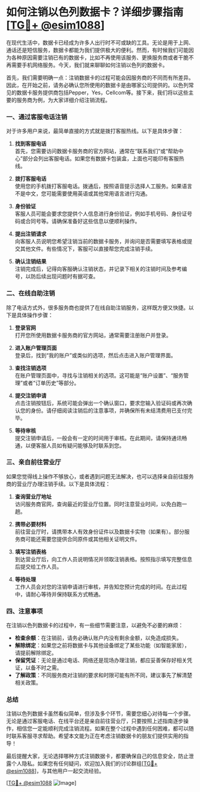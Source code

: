 # 如何注销以色列数据卡？详细步骤指南[[TG💪+ @esim1088](https://t.me/s/esim1088)]

在现代生活中，数据卡已经成为许多人出行时不可或缺的工具。无论是用于上网、通话还是短信服务，数据卡都能为我们提供极大的便利。然而，有时候我们可能因为各种原因需要注销已有的数据卡，比如不再使用该服务、更换服务商或者干脆不再需要手机网络服务。今天，我们就来聊聊如何注销以色列的数据卡。

首先，我们需要明确一点：注销数据卡的过程可能会因服务商的不同而有所差异。因此，在开始之前，请务必确认您所使用的数据卡是由哪家公司提供的。以色列常见的数据卡服务提供商包括Pepper，Yes，Cellcom等。接下来，我们将以这些主要的服务商为例，为大家详细介绍注销流程。

### 一、通过客服电话注销

对于许多用户来说，最简单直接的方式就是拨打客服热线。以下是具体步骤：

1. **找到客服电话**  
   首先，您需要访问数据卡服务商的官方网站，通常在“联系我们”或“帮助中心”部分会列出客服电话。如果您有数据卡包装盒，上面也可能印有客服热线。

2. **拨打客服电话**  
   使用您的手机拨打客服电话。拨通后，按照语音提示选择人工服务。如果语言不是中文，您可能需要使用英语或其他常用语言进行沟通。

3. **身份验证**  
   客服人员可能会要求您提供个人信息进行身份验证，例如手机号码、身份证号码或合同号等。请确保准备好这些信息以便顺利操作。

4. **提出注销请求**  
   向客服人员说明您希望注销当前的数据卡服务，并询问是否需要填写表格或提交其他文件。有些情况下，客服可以直接帮您完成注销手续。

5. **确认注销结果**  
   注销完成后，记得向客服确认注销状态，并记录下相关的注销时间及参考编号，以防后续出现问题时有据可查。

### 二、在线自助注销

除了电话方式外，很多服务商也提供了在线自助注销服务，这样既方便又快捷。以下是具体操作步骤：

1. **登录官网**  
   打开您所使用数据卡服务商的官方网站，通常需要注册账户并登录。

2. **进入账户管理页面**  
   登录后，找到“我的账户”或类似的选项，然后点击进入账户管理界面。

3. **查找注销选项**  
   在账户管理页面中，寻找与注销相关的选项。这可能是“账户设置”、“服务管理”或者“订单历史”等部分。

4. **提交注销申请**  
   点击注销按钮后，系统可能会弹出一个确认窗口，要求您输入验证码或再次确认您的身份。请仔细阅读注销后的注意事项，并确保所有未结清费用已支付完毕。

5. **等待审核**  
   提交注销申请后，一般会有一定的时间用于审核。在此期间，请保持通讯畅通，以便客服人员如有疑问能够及时联系到您。

### 三、亲自前往营业厅

如果您觉得线上操作不够放心，或者遇到问题无法解决，也可以选择亲自前往服务商的营业厅办理注销手续。以下是具体流程：

1. **查询营业厅地址**  
   访问服务商官网，查询最近的营业厅位置。同时注意营业时间，以免白跑一趟。

2. **携带必要材料**  
   前往营业厅时，请携带本人有效身份证件以及数据卡实物（如果有）。部分服务商可能还需要您提供合同原件或其他相关证明文件。

3. **填写注销表格**  
   到达营业厅后，向工作人员说明情况并领取注销表格。按照指示填写完整信息后提交给工作人员。

4. **等待处理**  
   工作人员会对您的注销申请进行审核，并告知您预计完成的时间。在此过程中，请耐心等待并保持联系方式畅通。

### 四、注意事项

在注销以色列数据卡的过程中，有一些细节需要注意，以避免不必要的麻烦：

- **检查余额**：在注销前，请务必确认账户内没有剩余金额，以免造成损失。
- **解除绑定**：如果您之前将数据卡与其他设备绑定了某些功能（如智能家居），请提前解除绑定。
- **保留凭证**：无论是通过电话、网络还是现场办理注销，都应妥善保存好相关凭证，以备不时之需。
- **了解政策**：不同服务商对注销的要求和时限可能有所不同，建议事先了解清楚相关政策。

### 总结

注销以色列数据卡虽然看似简单，但涉及多个环节，需要您细心对待每一个步骤。无论是通过客服电话、在线平台还是亲自前往营业厅，只要按照上述指南逐步操作，相信您一定能顺利完成注销流程。如果在整个过程中遇到任何困难，都可以随时联系客服寻求帮助。希望本文能为正在考虑注销数据卡的朋友们提供实用的指导！

最后提醒大家，无论选择哪种方式注销数据卡，都要确保自己的信息安全，防止泄露个人隐私。如果您有任何疑问，欢迎加入我们的讨论群组[[TG💪+ @esim1088](https://t.me/s/esim1088)]，与其他用户一起交流经验。

[[TG💪+ @esim1088](https://t.me/s/esim1088) ![Image](https://i.postimg.cc/4NQfJmqS/Snipaste-2025-05-13-00-14-12.png)]